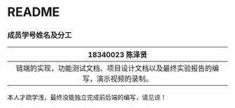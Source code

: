 # README

### 成员学号姓名及分工

|                       18340023 陈泽贤                        |
| :----------------------------------------------------------: |
| 链端的实现，功能测试文档、项目设计文档以及最终实验报告的编写，演示视频的录制。 |



本人才疏学浅，最终没能独立完成前后端的编写，请见谅！